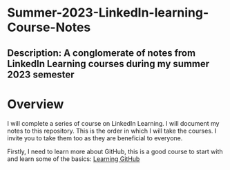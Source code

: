 # Summer-2023-LinkedIn-learning-Course-Notes
## Description: A conglomerate of notes from LinkedIn Learning courses during my summer 2023 semester

# Overview
I will complete a series of course on LinkedIn Learning. I will document my notes to this repository. This is the order in which I will take the courses. I invite you to take them too as they are beneficial to everyone.

Firstly, I need to learn more about GitHub, this is a good course to start with and learn some of the basics: [Learning GitHub](https://www.linkedin.com/learning/learning-github-18719601/getting-started-with-github?autoplay=false&u=2133849)
